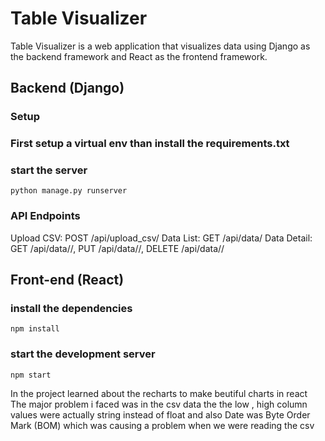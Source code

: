 # Table Visualizer

Table Visualizer is a web application that visualizes data using Django as the backend framework and React as the frontend framework.

## Backend (Django)

### Setup
### First setup a virtual env than install the requirements.txt
### start the server
```
python manage.py runserver
```
### API Endpoints
Upload CSV: POST /api/upload_csv/
Data List: GET /api/data/
Data Detail: GET /api/data/<id>/, PUT /api/data/<id>/, DELETE /api/data/<id>/

## Front-end (React)
### install the dependencies
```
npm install
```
### start the development server
```
npm start
```
In the project learned about the recharts to make beutiful charts in react 
The major problem i faced was in the csv data the the low , high column values were actually string instead of float and also Date was Byte Order Mark (BOM) which was causing a problem when we were reading the csv
